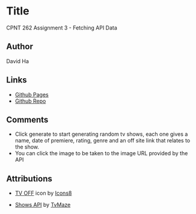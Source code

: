 # Title

CPNT 262 Assignment 3 - Fetching API Data

## Author

David Ha

## Links

- [Github Pages]()
- [Github Repo]()

## Comments

- Click generate to start generating random tv shows, each one gives a name, date of premiere, rating, genre and an off site link that relates to the show.
- You can click the image to be taken to the image URL provided by the API

## Attributions

- [TV OFF](ttps://icons8.com/icon/67897/tv-off) icon by [Icons8](https://icons8.com)

- [Shows API](https://www.tvmaze.com/api#show-main-information) by [TvMaze](https://www.tvmaze.com)